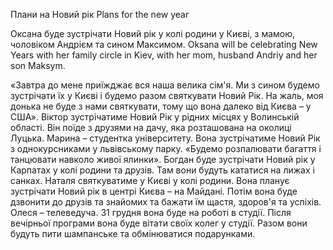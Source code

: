 Плани на Новий рік
Plans for the new year

Оксана буде зустрічати Новий рік у колі родини у Києві, з мамою, чоловіком Андрієм та 
сином Максимом.
Oksana will be celebrating New Years with her family circle in Kiev, with her mom, husband Andriy and her son Maksym.

«Завтра до мене приїжджає вся наша велика сім'я. Ми з сином будемо зустрічати їх у Києві і будемо разом святкувати Новий Рік. На жаль, моя донька не буде з нами святкувати, тому що вона далеко від Києва – у США».
Віктор зустрічатиме Новий Рік у рідних місцях у Волинській області. Він поїде з друзями на дачу, яка розташована на околиці Луцька.
Марина – студентка університету. Вона зустрічатиме Новий Рік з однокурсниками у львівському парку. «Будемо розпалювати багаття і танцювати навколо живої ялинки».
Богдан буде зустрічати Новий рік у Карпатах у колі родини та друзів. Там вони будуть кататися на лижах і санках.
Наталя святкуватиме у Києві у колі родини. Вона планує зустрічати Новий рік в центрі Києва – на Майдані. Потім вона буде дзвонити до друзів та знайомих та бажати їм щастя, здоров'я та успіхів.
Олеся – телеведуча. 31 грудня вона буде на роботі в студії. Після вечірньої програми вона буде вітати своїх колег у студії. Разом вони будуть пити шампанське та обмінюватися подарунками.